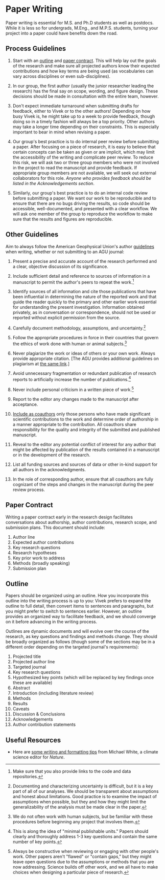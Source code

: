 # Paper Writing

Paper writing is essential for M.S. and Ph.D students as well as postdocs. While it is less so for undergrads, M.Eng., and M.P.S. students, turning your project into a paper could have benefits down the road.

## Process Guidelines

1. Start with an [outline](#outline) and [paper contract](#contract). This will help lay out the goals of the research and make sure all projected authors know their expected contributions and how key terms are being used (as vocabularies can vary across disciplines or even sub-disciplines).

2.  In our group, the first author (usually the junior researcher leading the research) has the final say on scope, wording, and figure design. These decisions should be made in consultation with the entire team, however.

3. Don't expect immediate turnaround when submitting drafts for feedback, either to Vivek or to the other authors! Depending on how busy Vivek is, he might take up to a week to provide feedback, though doing so in a timely fashion will always be a top priority. Other authors may take a longer time depending on their constraints. This is especially important to bear in mind when revising a paper.

4. Our group's best practice is to do internal peer review before submitting a paper. After focusing on a piece of research, it is easy to believe that certain concepts can be taken as given or are implicit, which may limit the accessibility of the writing and complicate peer review. To reduce this risk, we will ask two or three group members who were not involved in the project to read the manuscript and provide feedback. If appropriate group members are not available, we will seek out external collaborators for this role. *Anyone who provides feedback should be listed in the Acknowledgements section*.

5. Similarly, our group's best practice is to do an internal code review before submitting a paper. We want our work to be reproducible and to ensure that there are no bugs driving the results, so code should be accessible, well-documented, and presented with a clear workflow. We will ask one member of the group to reproduce the workflow to make sure that the results and figures are reproducible.

## Other Guidelines

Aim to always follow the American Geophysical Union's author [guidelines](https://www.agu.org/Publish-with-AGU/Publish/Author-Resources/Policies/Scientific-ethics-policy) when writing, whether or not submitting to an AGU journal:

1. Present a precise and accurate account of the research performed and a clear, objective discussion of its significance.

2. Include sufficient detail and reference to sources of information in a manuscript to permit the author's peers to repeat the work.[^reproducibility]

3. Identify sources of all information and cite those publications that have been influential in determining the nature of the reported work and that guide the reader quickly to the primary and other earlier work essential for understanding the present investigation. Information obtained privately, as in conversation or correspondence, should not be used or reported without explicit permission from the source.

4. Carefully document methodology, assumptions, and uncertainty.[^uncertainty]

5. Follow the appropriate procedures in force in their countries that govern the ethics of work done with human or animal subjects.[^humans]

6. Never plagiarize the work or ideas of others or your own work. Always provide appropriate citation. [The AGU provides additional guidelines on plagiarism at [the same link](https://www.agu.org/Publish-with-AGU/Publish/Author-Resources/Policies/Scientific-ethics-policy).]

7. Avoid unnecessary fragmentation or redundant publication of research reports to artificially increase the number of publications.[^minimum]

8. Never include personal criticism in a written piece of work.[^constructive]

9. Report to the editor any changes made to the manuscript after acceptance.

10. [Include as coauthors](/lab-manual/authorship/) only those persons who have made significant scientific contributions to the work and determine order of authorship in a manner appropriate to the contribution. All coauthors share responsibility for the quality and integrity of the submitted and published manuscript.

11. Reveal to the editor any potential conflict of interest for any author that might be affected by publication of the results contained in a manuscript or in the development of the research.

12. List all funding sources and sources of data or other in-kind support for all authors in the acknowledgments.

13. In the role of corresponding author, ensure that all coauthors are fully cognizant of the steps and changes in the manuscript during the peer review process.

<a id="contract"></a>
## Paper Contract

Writing a paper contract early in the research design facilitates conversations about authorship, author contributions, research scope, and submission plans. This document should include:

1. Author line
2. Expected author contributions
3. Key research questions
4. Research hypotheses
5. Key prior work to address
6. Methods (broadly speaking)
7. Submission plan

<a id="outline"></a>
## Outline

Papers should be organized using an outline. How you incorporate this outline into the writing process is up to you: Vivek prefers to expand the outline to full detail, then convert items to sentences and paragraphs, but you might prefer to switch to sentences earlier. However, an outline provides an organized way to facilitate feedback, and we should converge on it before advancing in the writing process.

Outlines are dynamic documents and will evolve over the course of the research, as key questions and findings and methods change. They should be broadly organized as follows (though some of the sections may be in a different order depending on the targeted journal's requirements):

1. Projected title
2. Projected author line
3. Targeted journal
4. Key research questions
5. Hypothesized key points (which will be replaced by key findings once these are available)
6. Abstract
7. Introduction (including literature review)
8. Methods
9. Results
10. Caveats
11. Discussion & Conclusions
12. Acknowledgements
13. Author contribution statements

## Useful Resources

* Here are [some writing and formatting tips](https://twitter.com/MWClimateSci/status/1111773597184323584) from Michael White, a climate science editor for *Nature*.


[^reproducibility]: Make sure that you also provide links to the code and data repositories.
[^uncertainty]: Documenting and characterizing uncertainty is difficult, but it is a key part of all of our analyses. We should be transparent about assumptions and honest about limitations. Good practice is to examine the impact of assumptions when possible, but they and how they might limit the generalizability of the analysis must be made clear in the paper.
[^humans]: We do not often work with human subjects, but be familiar with these procedures before beginning any project that involves them.
[^minimum]: This is along the idea of "minimal publishable units." Papers should clearly and thoroughly address 1-3 key questions and contain the same number of key points.
[^constructive]: Always be constructive when reviewing or engaging with other people's work. Other papers aren't "flawed" or "contain gaps," but they might leave open questions due to the assumptions or methods that you are now addressing. Science builds off other work, and we all have to make choices when designing a particular piece of research.
